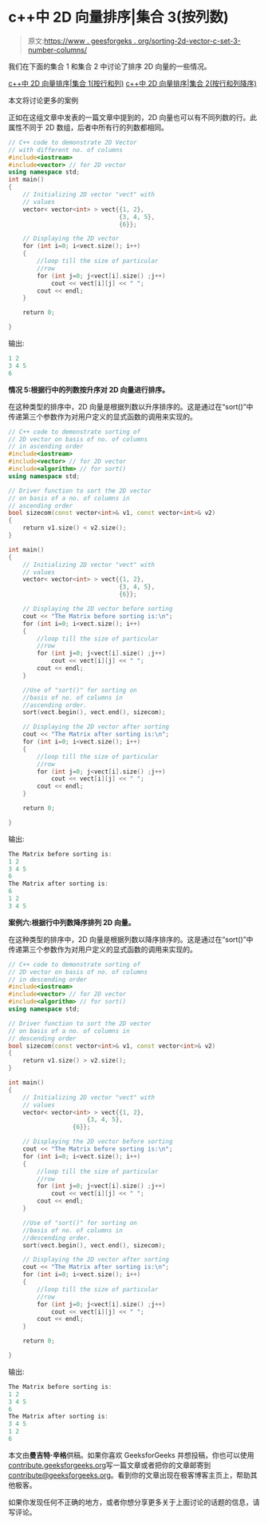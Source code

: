 # c++中 2D 向量排序|集合 3(按列数)

> 原文:[https://www . geesforgeks . org/sorting-2d-vector-c-set-3-number-columns/](https://www.geeksforgeeks.org/sorting-2d-vector-c-set-3-number-columns/)

我们在下面的集合 1 和集合 2 中讨论了排序 2D 向量的一些情况。

[c++中 2D 向量排序|集合 1(按行和列)](https://www.geeksforgeeks.org/sorting-2d-vector-in-c-set-1-by-row-and-column/)
[c++中 2D 向量排序|集合 2(按行和列降序)](https://www.geeksforgeeks.org/sorting-2d-vector-in-c-set-2-in-descending-order-by-row-and-column/)

本文将讨论更多的案例

正如在这组文章中发表的一篇文章中提到的，2D 向量也可以有不同列数的行。此属性不同于 2D 数组，后者中所有行的列数都相同。

```cpp
// C++ code to demonstrate 2D Vector
// with different no. of columns
#include<iostream>
#include<vector> // for 2D vector
using namespace std;
int main()
{
    // Initializing 2D vector "vect" with
    // values
    vector< vector<int> > vect{{1, 2},
                               {3, 4, 5},
                               {6}};

    // Displaying the 2D vector
    for (int i=0; i<vect.size(); i++)
    {
        //loop till the size of particular
        //row
        for (int j=0; j<vect[i].size() ;j++)
            cout << vect[i][j] << " ";
        cout << endl;
    }

    return 0;

}
```

输出:

```cpp
1 2
3 4 5
6

```

**情况 5:根据行中的列数按升序对 2D 向量进行排序。**

在这种类型的排序中，2D 向量是根据列数以升序排序的。这是通过在“sort()”中传递第三个参数作为对用户定义的显式函数的调用来实现的。

```cpp
// C++ code to demonstrate sorting of
// 2D vector on basis of no. of columns
// in ascending order
#include<iostream>
#include<vector> // for 2D vector
#include<algorithm> // for sort()
using namespace std;

// Driver function to sort the 2D vector
// on basis of a no. of columns in 
// ascending order
bool sizecom(const vector<int>& v1, const vector<int>& v2)
{
    return v1.size() < v2.size();
}

int main()
{
    // Initializing 2D vector "vect" with
    // values
    vector< vector<int> > vect{{1, 2},
                               {3, 4, 5},
                               {6}};

    // Displaying the 2D vector before sorting
    cout << "The Matrix before sorting is:\n";
    for (int i=0; i<vect.size(); i++)
    {
        //loop till the size of particular
        //row
        for (int j=0; j<vect[i].size() ;j++)
            cout << vect[i][j] << " ";
        cout << endl;
    }

    //Use of "sort()" for sorting on
    //basis of no. of columns in
    //ascending order.
    sort(vect.begin(), vect.end(), sizecom);

    // Displaying the 2D vector after sorting
    cout << "The Matrix after sorting is:\n";
    for (int i=0; i<vect.size(); i++)
    {
        //loop till the size of particular
        //row
        for (int j=0; j<vect[i].size() ;j++)
            cout << vect[i][j] << " ";
        cout << endl;
    }

    return 0;

}
```

输出:

```cpp
The Matrix before sorting is:
1 2 
3 4 5 
6 
The Matrix after sorting is:
6 
1 2 
3 4 5 

```

**案例六:根据行中列数降序排列 2D 向量。**

在这种类型的排序中，2D 向量是根据列数以降序排序的。这是通过在“sort()”中传递第三个参数作为对用户定义的显式函数的调用来实现的。

```cpp
// C++ code to demonstrate sorting of
// 2D vector on basis of no. of columns
// in descending order
#include<iostream>
#include<vector> // for 2D vector
#include<algorithm> // for sort()
using namespace std;

// Driver function to sort the 2D vector
// on basis of a no. of columns in 
// descending order
bool sizecom(const vector<int>& v1, const vector<int>& v2)
{
    return v1.size() > v2.size();
}

int main()
{
    // Initializing 2D vector "vect" with
    // values
    vector< vector<int> > vect{{1, 2},
                      {3, 4, 5},
                  {6}};

    // Displaying the 2D vector before sorting
    cout << "The Matrix before sorting is:\n";
    for (int i=0; i<vect.size(); i++)
    {
        //loop till the size of particular
        //row
        for (int j=0; j<vect[i].size() ;j++)
            cout << vect[i][j] << " ";
        cout << endl;
    }

    //Use of "sort()" for sorting on
    //basis of no. of columns in
    //descending order.
    sort(vect.begin(), vect.end(), sizecom);

    // Displaying the 2D vector after sorting
    cout << "The Matrix after sorting is:\n";
    for (int i=0; i<vect.size(); i++)
    {
        //loop till the size of particular
        //row
        for (int j=0; j<vect[i].size() ;j++)
            cout << vect[i][j] << " ";
        cout << endl;
    }

    return 0;

}
```

输出:

```cpp
The Matrix before sorting is:
1 2 
3 4 5 
6 
The Matrix after sorting is:
3 4 5 
1 2 
6 

```

本文由**曼吉特·辛格**供稿。如果你喜欢 GeeksforGeeks 并想投稿，你也可以使用[contribute.geeksforgeeks.org](http://www.contribute.geeksforgeeks.org)写一篇文章或者把你的文章邮寄到 contribute@geeksforgeeks.org。看到你的文章出现在极客博客主页上，帮助其他极客。

如果你发现任何不正确的地方，或者你想分享更多关于上面讨论的话题的信息，请写评论。